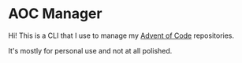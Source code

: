 # AOC Manager

Hi! This is a CLI that I use to manage my [Advent of Code](https://adventofcode.com) repositories.

It's mostly for personal use and not at all polished.
